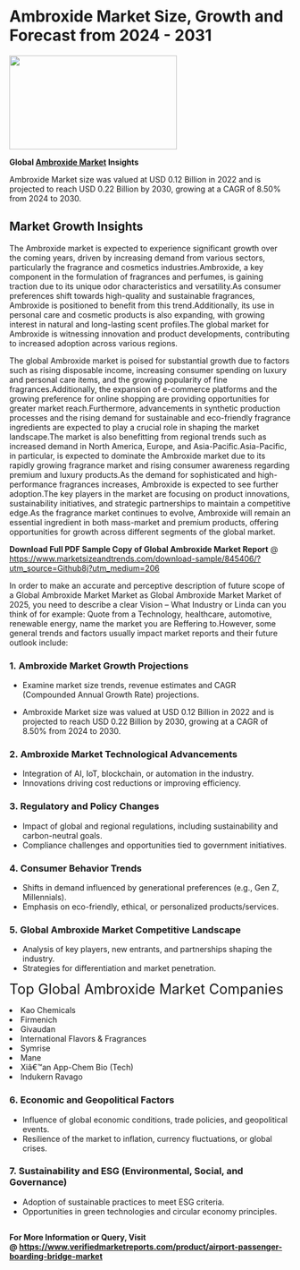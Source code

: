 <H1>Ambroxide Market Size, Growth and Forecast from 2024 - 2031</H1><img class="aligncenter size-medium wp-image-584254" src="https://thirdeyenews.in/wp-content/uploads/2024/09/Global-Market-Research-300x168.jpeg" alt="" width="300" height="168" /><p><strong>Global&nbsp;<a href="https://www.marketsizeandtrends.com/download-sample/845406/?utm_source=Github8j?utm_medium=206">Ambroxide Market</a> Insights</strong></p><p>Ambroxide Market size was valued at USD 0.12 Billion in 2022 and is projected to reach USD 0.22 Billion by 2030, growing at a CAGR of 8.50% from 2024 to 2030.</p><p><h2>Market Growth Insights</h2> <p>The Ambroxide market is expected to experience significant growth over the coming years, driven by increasing demand from various sectors, particularly the fragrance and cosmetics industries.Ambroxide, a key component in the formulation of fragrances and perfumes, is gaining traction due to its unique odor characteristics and versatility.As consumer preferences shift towards high-quality and sustainable fragrances, Ambroxide is positioned to benefit from this trend.Additionally, its use in personal care and cosmetic products is also expanding, with growing interest in natural and long-lasting scent profiles.The global market for Ambroxide is witnessing innovation and product developments, contributing to increased adoption across various regions.</p> <p>The global Ambroxide market is poised for substantial growth due to factors such as rising disposable income, increasing consumer spending on luxury and personal care items, and the growing popularity of fine fragrances.Additionally, the expansion of e-commerce platforms and the growing preference for online shopping are providing opportunities for greater market reach.Furthermore, advancements in synthetic production processes and the rising demand for sustainable and eco-friendly fragrance ingredients are expected to play a crucial role in shaping the market landscape.The market is also benefitting from regional trends such as increased demand in North America, Europe, and Asia-Pacific.Asia-Pacific, in particular, is expected to dominate the Ambroxide market due to its rapidly growing fragrance market and rising consumer awareness regarding premium and luxury products.As the demand for sophisticated and high-performance fragrances increases, Ambroxide is expected to see further adoption.The key players in the market are focusing on product innovations, sustainability initiatives, and strategic partnerships to maintain a competitive edge.As the fragrance market continues to evolve, Ambroxide will remain an essential ingredient in both mass-market and premium products, offering opportunities for growth across different segments of the global market.</p> <p><span class=""><strong>Download Full PDF Sample Copy of Global Ambroxide Market Report</strong> @ <a href="https://www.marketsizeandtrends.com/download-sample/845406/?utm_source=Github8j?utm_medium=206" target="_blank">https://www.marketsizeandtrends.com/download-sample/845406/?utm_source=Github8j?utm_medium=206</a></span></p><p>In order to make an accurate and perceptive description of future scope of a Global&nbsp;Ambroxide Market Market as Global&nbsp;Ambroxide Market Market of 2025, you need to describe a clear Vision &ndash; What Industry or Linda can you think of for example: Quote from a Technology, healthcare, automotive, renewable energy, name the market you are Reffering to.However, some general trends and factors usually impact market reports and their future outlook include:</p><h3>1.&nbsp;<strong>Ambroxide Market Growth Projections</strong></h3><ul><li>Examine market size trends, revenue estimates and CAGR (Compounded Annual Growth Rate) projections.</li><li><p>Ambroxide Market size was valued at USD 0.12 Billion in 2022 and is projected to reach USD 0.22 Billion by 2030, growing at a CAGR of 8.50% from 2024 to 2030.</p></li></ul><h3>2.&nbsp;<strong>Ambroxide Market Technological Advancements</strong></h3><ul><li>Integration of AI, IoT, blockchain, or automation in the industry.</li><li>Innovations driving cost reductions or improving efficiency.</li></ul><h3>3.&nbsp;<strong>Regulatory and Policy Changes</strong></h3><ul><li>Impact of global and regional regulations, including sustainability and carbon-neutral goals.</li><li>Compliance challenges and opportunities tied to government initiatives.</li></ul><h3>4.&nbsp;<strong>Consumer Behavior Trends</strong></h3><ul><li>Shifts in demand influenced by generational preferences (e.g., Gen Z, Millennials).</li><li>Emphasis on eco-friendly, ethical, or personalized products/services.</li></ul><h3>5.&nbsp;<strong>Global Ambroxide Market Competitive Landscape</strong></h3><ul><li>Analysis of key players, new entrants, and partnerships shaping the industry.</li><li>Strategies for differentiation and market penetration.</li></ul><p data-pm-slice="1 1 []"><span style="color: inherit; font-family: inherit; font-size: 25px;">Top Global Ambroxide Market Companies</span></p><div class="" data-test-id=""><p><li>Kao Chemicals</li><li> Firmenich</li><li> Givaudan</li><li> International Flavors & Fragrances</li><li> Symrise</li><li> Mane</li><li> Xiâ€™an App-Chem Bio (Tech)</li><li> Indukern Ravago</li></p></div><h3>6.&nbsp;<strong>Economic and Geopolitical Factors</strong></h3><ul><li>Influence of global economic conditions, trade policies, and geopolitical events.</li><li>Resilience of the market to inflation, currency fluctuations, or global crises.</li></ul><h3>7.&nbsp;<strong>Sustainability and ESG (Environmental, Social, and Governance)</strong></h3><ul><li>Adoption of sustainable practices to meet ESG criteria.</li><li>Opportunities in green technologies and circular economy principles.</li></ul><h2><strong style="font-size: 14px;">For More Information or Query, Visit @&nbsp;</strong><a style="background-color: #ffffff; font-size: 14px;" href="https://www.marketsizeandtrends.com/report/ambroxide-market/" target="_blank">https://www.verifiedmarketreports.com/product/airport-passenger-boarding-bridge-market</a></h2>